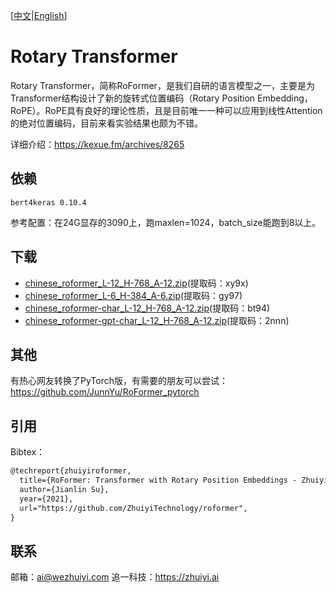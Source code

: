 [[中文](https://github.com/ZhuiyiTechnology/roformer/blob/main/README_zh.md)|[English](https://github.com/ZhuiyiTechnology/roformer/blob/main/README.md)]

# Rotary Transformer

Rotary Transformer，简称RoFormer，是我们自研的语言模型之一，主要是为Transformer结构设计了新的旋转式位置编码（Rotary Position Embedding，RoPE）。RoPE具有良好的理论性质，且是目前唯一一种可以应用到线性Attention的绝对位置编码，目前来看实验结果也颇为不错。

详细介绍：https://kexue.fm/archives/8265

## 依赖

```
bert4keras 0.10.4
```

参考配置：在24G显存的3090上，跑maxlen=1024，batch_size能跑到8以上。

## 下载
- [chinese_roformer_L-12_H-768_A-12.zip](https://pan.baidu.com/s/1fiss862YsGCwf2HvU_Jm-g)(提取码：xy9x)
- [chinese_roformer_L-6_H-384_A-6.zip](https://pan.baidu.com/s/1iIXgZHHCgrYGXVRRSSCVPg)(提取码：gy97)
- [chinese_roformer-char_L-12_H-768_A-12.zip](https://pan.baidu.com/s/1Q1pq8F4Fsl6bTipUAkqeDQ)(提取码：bt94)
- [chinese_roformer-gpt-char_L-12_H-768_A-12.zip](https://pan.baidu.com/s/11YTnWLX0ThQr2P2yW0P7GA)(提取码：2nnn)


## 其他

有热心网友转换了PyTorch版，有需要的朋友可以尝试：https://github.com/JunnYu/RoFormer_pytorch

## 引用

Bibtex：

```tex
@techreport{zhuiyiroformer,
  title={RoFormer: Transformer with Rotary Position Embeddings - ZhuiyiAI},
  author={Jianlin Su},
  year={2021},
  url="https://github.com/ZhuiyiTechnology/roformer",
}
```

## 联系

邮箱：ai@wezhuiyi.com
追一科技：https://zhuiyi.ai
